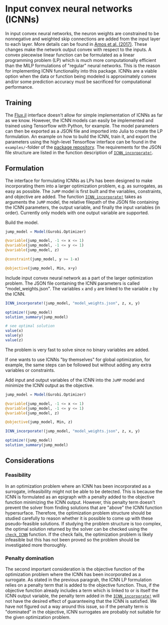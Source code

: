 # Input convex neural networks (ICNNs)

In input convex neural networks, the neuron weights are constrained to be nonnegative and weighted skip connections are added from the input layer to each layer. More details can be found in [Amos et al. (2017)](literature.md). These changes make the network output convex with respect to the inputs. A convex piecewise linear function can be formulated as a linear programming problem (LP) which is much more computationally efficient than the MILP formulations of "regular" neural networks. This is the reason for implementing ICNN functionality into this package. ICNNs are a viable option when the data or function being modeled is approximately convex and/or some prediction accuracy must be sacrificed for computational performance.

## Training

The [Flux.jl](https://fluxml.ai/Flux.jl/stable/) interface doesn't allow for simple implementation of ICNNs as far as we know. However, the ICNN models can easily be implemented and trained using Tensorflow with Python, for example. The model parameters can then be exported as a JSON file and imported into Julia to create the LP formulation. An example on how to build the ICNN, train it, and export the parameters using the high-level Tensorflow interface can be found in the  `examples/`-folder of the [package repository](https://github.com/gamma-opt/Gogeta.jl). The requirements for the JSON file structure are listed in the function description of [`ICNN_incorporate!`](@ref).

## Formulation

The interface for formulating ICNNs as LPs has been designed to make incorporating them into a larger optimization problem, e.g. as surrogates, as easy as possible. The `JuMP` model is first built and the variables, constraints, and objective are added. The function [`ICNN_incorporate!`](@ref) takes as arguments the `JuMP` model, the relative filepath of the JSON file containing the ICNN parameters, the output variable, and finally the input variables (in order). Currently only models with one output variable are supported.

Build the model.

```julia
jump_model = Model(Gurobi.Optimizer)

@variable(jump_model, -1 <= x <= 1)
@variable(jump_model, -1 <= y <= 1)
@variable(jump_model, z)

@constraint(jump_model, y >= 1-x)

@objective(jump_model, Min, x+y)
```

Include input convex neural network as a part of the larger optimization problem.
The JSON file containing the ICNN parameters is called "model_weights.json".
The variables `x` and `y` are linked to the variable `z` by the ICNN.

```julia
ICNN_incorporate!(jump_model, "model_weights.json", z, x, y)

optimize!(jump_model)
solution_summary(jump_model)

# see optimal solution
value(x)
value(y)
value(z)
```

The problem is very fast to solve since no binary variables are added.

If one wants to use ICNNs "by themselves" for global optimization, for example, the same steps can be followed but without adding any extra variables or constraints.

Add input and output variables of the ICNN into the `JuMP` model and minimize the ICNN output as the objective.

```julia
jump_model = Model(Gurobi.Optimizer)

@variable(jump_model, -1 <= x <= 1)
@variable(jump_model, -1 <= y <= 1)
@variable(jump_model, z)

@objective(jump_model, Min, z)

ICNN_incorporate!(jump_model, "model_weights.json", z, x, y)

optimize!(jump_model)
solution_summary(jump_model)
```

## Considerations

### Feasibility

In an optimization problem where an ICNN has been incorporated as a surrogate, infeasibility might not be able to be detected. This is because the ICNN is formulated as an epigraph with a penalty added to the objective function minimizing the ICNN output. However, this penalty term doesn't prevent the solver from finding solutions that are "above" the ICNN function hypersurface. Therefore, the optimization problem structure should be studied carefully to reason whether it is possible to come up with these pseudo-feasible solutions. If studying the problem structure is too complex, the optimal solution  returned by the solver can be checked using the [`check_ICNN`](@ref) function. If the check fails, the optimization problem is likely infeasible but this has not been proved so the problem should be investigated more thoroughly.

### Penalty domination

The second important consideration is the objective function of the optimization problem where the ICNN has been incorporated as a surrogate. As stated in the previous paragrah, the ICNN LP formulation relies on a penalty term that is added to the objective function. Thus, if the objective function already includes a term which is linked to or is itself the ICNN output variable, the penalty term added in the [`ICNN_incorporate!`](@ref) will not have the desired effect of guaranteeing that the ICNN is satisfied. We have not figured out a way around this issue, so if the penalty term is "dominated" in the objective, ICNN surrogates are probably not suitable for the given optimization problem.
